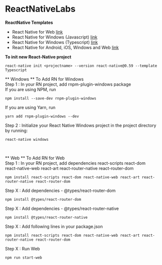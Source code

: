 # ReactNativeLabs
**ReactNative Templates**
* React Native for Web [link](https://github.com/hmheng/ReactNativeLabs/tree/master/RNWeb)
* React Native for Windows (Javascript) [link](https://github.com/hmheng/ReactNativeLabs/tree/master/RNWindowsCurrent)
* React Native for Windows (Typescript) [link](https://github.com/hmheng/ReactNativeLabs/tree/master/RNWindowsCurrentTS)
* React Native for Android, iOS, Windows and Web [link](https://github.com/hmheng/ReactNativeLabs/tree/master/RNWebWindows)


**To init new React-Native project**<br/>
```
react-native init <projectname> --version react-native@0.59 --template Typescript
```

** Windows **
To Add RN for Windows<br/>
Step 1 : In your RN project, add rnpm-plugin-windows package<br/>
If you are using NPM, run<br/>
```
npm install --save-dev rnpm-plugin-windows
```
If you are using Yarn, run<br/>
```
yarn add rnpm-plugin-windows --dev
```

Step 2 : Initialize your React Native Windows project in the project directory by running:<br/>
```
react-native windows
```
<br/>

** Web **
To Add RN for Web<br/>
Step 1 : In your RN project, add dependencies react-scripts react-dom react-native-web react-art react-router-native react-router-dom<br/>

```
npm install react-scripts react-dom react-native-web react-art react-router-native react-router-dom
```

Step X : Add dependencies - @types/react-router-dom <br/>

```
npm install @types/react-router-dom
```

Step X : Add dependencies - @types/react-router-native <br/>

```
npm install @types/react-router-native
```

Step X : Add following lines in your package.json<br/>

```
npm install react-scripts react-dom react-native-web react-art react-router-native react-router-dom
```

Step X : Run Web<br/>

```
npm run start-web
```